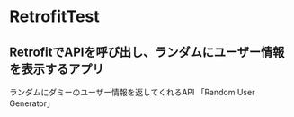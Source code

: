 # RetrofitTest

## RetrofitでAPIを呼び出し、ランダムにユーザー情報を表示するアプリ
ランダムにダミーのユーザー情報を返してくれるAPI 「Random User Generator」
